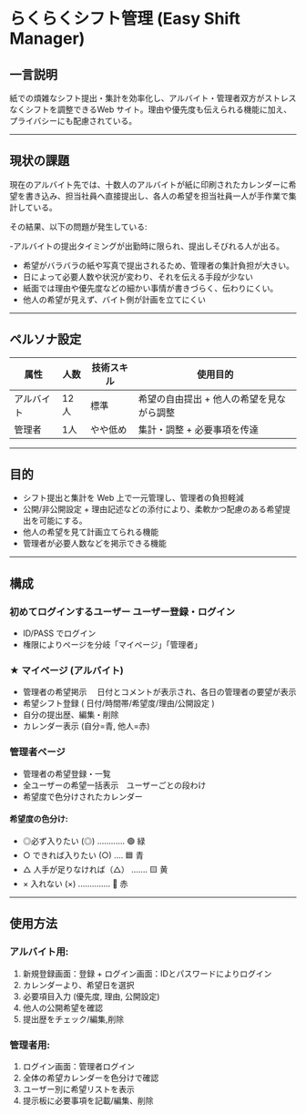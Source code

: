 # らくらくシフト管理 (Easy Shift Manager)

## 一言説明
紙での煩雑なシフト提出・集計を効率化し、アルバイト・管理者双方がストレスなくシフトを調整できるWeb サイト。理由や優先度も伝えられる機能に加え、プライバシーにも配慮されている。

---

## 現状の課題
現在のアルバイト先では、⼗数⼈のアルバイトが紙に印刷されたカレンダーに希望を書き込み、担当社員へ直接提出し、各⼈の希望を担当社員⼀⼈が⼿作業で集計している。 

その結果、以下の問題が発生している:

-アルバイトの提出タイミングが出勤時に限られ、提出しそびれる⼈が出る。 
- 希望がバラバラの紙や写真で提出されるため、管理者の集計負担が⼤きい。 
- 日によって必要人数や状況が変わり、それを伝える手段が少ない
- 紙⾯では理由や優先度などの細かい事情が書きづらく、伝わりにくい。 
- 他人の希望が見えず、バイト側が計画を立てにくい

---

## ペルソナ設定
| 属性 | 人数 | 技術スキル | 使用目的 |
|--------|--------|---------------|------------------------------------------------------------|
| アルバイト | 12人 | 標準 | 希望の自由提出 + 他人の希望を見ながら調整 |
| 管理者 | 1人  | やや低め | 集計・調整 + 必要事項を传達 |

---

## 目的
- シフト提出と集計を Web 上で一元管理し、管理者の負担軽減
- 公開/非公開設定 + 理由記述などの添付により、柔軟かつ配慮のある希望提出を可能にする。 
- 他人の希望を見て計画立てられる機能
- 管理者が必要人数などを掲示できる機能

---

## 構成
### 初めてログインするユーザー ユーザー登録・ログイン
- ID/PASS でログイン
- 権限によりページを分岐「マイページ」「管理者」

### ★ マイページ (アルバイト)
- 管理者の希望掲示　 ⽇付とコメントが表⽰され、各⽇の管理者の要望が表⽰
- 希望シフト登録 ( 日付/時間帯/希望度/理由/公開設定 )
- 自分の提出歴、編集・削除
- カレンダー表示 (自分=青, 他人=赤)

### 管理者ページ
- 管理者の希望登録・一覧
- 全ユーザーの希望一括表示　ユーザーごとの段わけ
- 希望度で色分けされたカレンダー

#### 希望度の色分け:
- ◎必ず入りたい (◎) ............ 🟢 緑
- ○ できれば入りたい (○) .... 🟦 青
- △ 人手が足りなければ（△） ....... 🟨 黄
- × 入れない (×) .............. 🔴 赤

---

## 使用方法
### アルバイト用:
1. 新規登録画面：登録 + ログイン画面：IDとパスワードによりログイン
2. カレンダーより、希望日を選択
3. 必要項目入力 (優先度, 理由, 公開設定)
4. 他人の公開希望を確認
5. 提出歴をチェック/編集,削除

### 管理者用:
1. ログイン画面：管理者ログイン
2. 全体の希望カレンダーを色分けで確認
3. ユーザー別に希望リストを表示
4. 提示板に必要事項を記載/編集、削除



